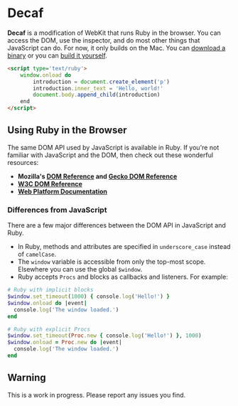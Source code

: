 # Decaf

**Decaf** is a modification of WebKit that runs Ruby in the browser. You can access the DOM, use the inspector, and do most other things that JavaScript can do. For now, it only builds on the Mac. You can [download a binary](http://trydecaf.org/latest) or you can [build it yourself](http://www.webkit.org/building/build.html).

```html
<script type='text/ruby'>
    window.onload do
        introduction = document.create_element('p')
        introduction.inner_text = 'Hello, world!'
        document.body.append_child(introduction)
    end
</script>
```

## Using Ruby in the Browser

The same DOM API used by JavaScript is available in Ruby. If you're not familiar with JavaScript and the DOM, then check out these wonderful resources:

- __Mozilla's [DOM Reference](https://developer.mozilla.org/en-US/docs/DOM) and [Gecko DOM Reference](https://developer.mozilla.org/en-US/docs/Gecko_DOM_Reference)__
- __[W3C DOM Reference](http://www.w3.org/TR/domcore)__
- __[Web Platform Documentation](http://www.webplatform.org)__

### Differences from JavaScript

There are a few major differences between the DOM API in JavaScript and Ruby.

- In Ruby, methods and attributes are specified in `underscore_case` instead of `camelCase`.
- The `window` variable is accessible from only the top-most scope. Elsewhere you can use the global `$window`.
- Ruby accepts `Procs` and blocks as callbacks and listeners. For example:

```ruby
# Ruby with implicit blocks
$window.set_timeout(1000) { console.log('Hello!') }
$window.onload do |event|
  console.log('The window loaded.')
end

# Ruby with explicit Procs
$window.set_timeout(Proc.new { console.log('Hello!') }, 1000)
$window.onload = Proc.new do |event|
  console.log('The window loaded.')
end
```

## Warning
This is a work in progress. Please report any issues you find.
